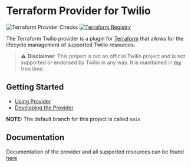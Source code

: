 # Terraform Provider for Twilio

![Terraform Provider Checks](https://github.com/RJPearson94/terraform-provider-twilio/workflows/Terraform%20Provider%20Checks/badge.svg)
[![Terraform Registry](https://img.shields.io/badge/registry-twilio-green?logo=terraform&style=flat)](https://registry.terraform.io/providers/RJPearson94/twilio/latest)

The Terraform Twilio provider is a plugin for [Terraform](https://www.terraform.io/) that allows for the lifecycle management of supported Twilio resources.

> ⚠️ **Disclaimer**: This project is not an official Twilio project and is not supported or endorsed by Twilio in any way. It is maintained in [my](https://github.com/RJPearson94) free time.

## Getting Started

- [Using Provider](./docs/index.md)
- [Developing the Provider](./development.md)

**NOTE:** The default branch for this project is called `main`

## Documentation

Documentation of the provider and all supported resources can be found [here](./docs)
